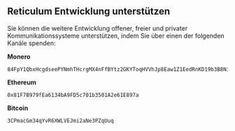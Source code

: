 ## Reticulum Entwicklung unterstützen
Sie können die weitere Entwicklung offener, freier und privater Kommunikationssysteme unterstützen, indem Sie über einen der folgenden Kanäle spenden:

**Monero**
```
84FpY1QbxHcgdseePYNmhTHcrgMX4nFfBYtz2GKYToqHVVhJp8Eaw1Z1EedRnKD19b3B8NiLCGVxzKV17UMmmeEsCrPyA5w
```
**Ethereum**
```
0x81F7B979fEa6134bA9FD5c701b3501A2e61E897a
```
**Bitcoin**
```
3CPmacGm34qYvR6XWLVEJmi2aNe3PZqUuq
```